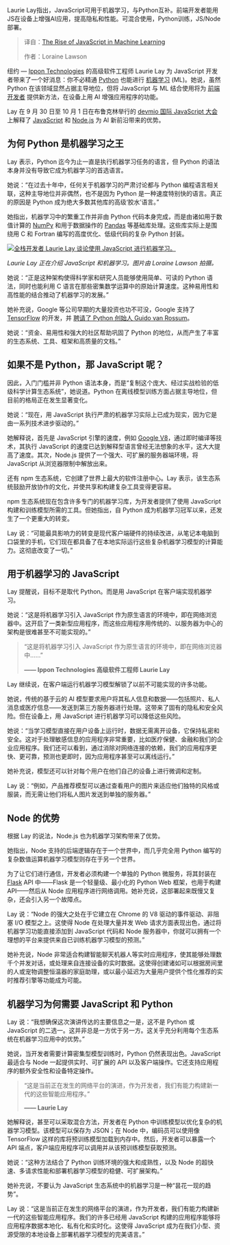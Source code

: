 
<!--
title: JavaScript在机器学习领域的崛起
cover: https://cdn.thenewstack.io/media/2025/10/445a194c-javascript_imagary.jpg
summary: Laurie Lay指出，JavaScript可用于机器学习，与Python互补。前端开发者能用JS在设备上增强AI应用，提高隐私和性能。可混合使用，Python训练，JS/Node部署。
-->

Laurie Lay指出，JavaScript可用于机器学习，与Python互补。前端开发者能用JS在设备上增强AI应用，提高隐私和性能。可混合使用，Python训练，JS/Node部署。

> 译自：[The Rise of JavaScript in Machine Learning](https://thenewstack.io/the-rise-of-javascript-in-machine-learning/)
> 
> 作者：Loraine Lawson

纽约 — [Ippon Technologies](https://www.linkedin.com/in/laurie-lay/) 的高级软件工程师 Laurie Lay 为 JavaScript 开发者带来了一个好消息：你不必精通 [Python](https://thenewstack.io/what-is-python/) 也能进行 [机器学习](https://thenewstack.io/javascript-library-runs-machine-learning-models-in-browser/) (ML)。她说，虽然 Python 在该领域显然占据主导地位，但将 JavaScript 与 ML 结合使用将为 [前端开发者](https://roadmap.sh/frontend) 提供新方法，在设备上用 AI 增强应用程序的功能。

Lay 在 9 月 30 日至 10 月 1 日在布鲁克林举行的 [devmio 国际 JavaScript 大会](https://javascript-conference.com/new-york/) 上解释了 [JavaScript](https://thenewstack.io/introduction-to-javascript/) 和 [Node.js](https://thenewstack.io/a-backend-for-frontend-watt-for-node-js-simplifies-operations/) 为 AI 新前沿带来的优势。

## 为何 Python 是机器学习之王

Lay 表示，Python 迄今为止一直是执行机器学习任务的语言，但 Python 的语法本身并没有导致它成为机器学习的首选语言。

她说：“在过去十年中，任何关于机器学习的严肃讨论都与 Python 编程语言相关联，这种主导地位并非偶然，也不是因为 Python 是一种速度特别快的语言。真正的原因是 Python 成为绝大多数其他库的高级‘胶水’语言。”

她指出，机器学习中的繁重工作并非由 Python 代码本身完成，而是由诸如用于数值计算的 [NumPy](https://thenewstack.io/what-is-the-numpy-python-library-and-how-do-you-use-it/) 和用于数据操作的 [Pandas](https://thenewstack.io/pandas-a-vital-python-tool-for-data-scientists/) 等基础库处理。这些库实际上是围绕用 C 和 Fortran 编写的高度优化、低级代码的复杂 Python 封装。

[![全栈开发者 Laurie Lay 谈论使用 JavaScript 进行机器学习。](https://cdn.thenewstack.io/media/2025/10/ed5b3406-laurie_lay_presentation.jpg)](https://cdn.thenewstack.io/media/2025/10/ed5b3406-laurie_lay_presentation.jpg)

*Laurie Lay 正在介绍 JavaScript 和机器学习。图片由 Loraine Lawson 拍摄。*

她说：“正是这种架构使得科学家和研究人员能够使用简单、可读的 Python 语法，同时也能利用 C 语言在那些密集数学运算中的原始计算速度。这种易用性和高性能的结合推动了机器学习的发展。”

她补充说，Google 等公司早期的大量投资也功不可没，Google 支持了 [TensorFlow](https://thenewstack.io/python-tutorial-use-tensorflow-to-generate-predictive-text/) 的开发，并 [聘请了 Python 创始人 Guido van Rossum](https://www.forbes.com/sites/tomiogeron/2012/12/07/dropbox-snags-google-exec-and-python-god-guido-van-rossum/)。

她说：“资金、易用性和强大的社区帮助巩固了 Python 的地位，从而产生了丰富的生态系统、工具、框架和高质量的文档。”

## 如果不是 Python，那 JavaScript 呢？

因此，入门门槛并非 Python 语法本身，而是“复制这个庞大、经过实战检验的低级科学计算生态系统”，她说道。Python 在离线模型训练方面占据主导地位，但目前的格局正在发生显著变化。

她说：“现在，用 JavaScript 执行严肃的机器学习实际上已成为现实，因为它是由一系列技术进步驱动的。”

她解释说，首先是 JavaScript 引擎的速度，例如 [Google V8](https://v8.dev/)，通过即时编译等技术，其执行 JavaScript 的速度已达到解释型语言曾经无法想象的水平，这大大提高了速度。其次，Node.js 提供了一个强大、可扩展的服务器端环境，将 JavaScript 从浏览器限制中解放出来。

还有 npm 生态系统，它创建了世界上最大的软件注册中心。Lay 表示，该生态系统鼓励开放协作的文化，并使共享和构建复杂工具变得更容易。

npm 生态系统现在包含许多专门的机器学习库，为开发者提供了使用 JavaScript 构建和训练模型所需的工具。但她指出，自 Python 成为机器学习冠军以来，还发生了一个更重大的转变。

Lay 说：“可能最具影响力的转变是现代客户端硬件的持续改进，从笔记本电脑到口袋里的手机，它们现在都具备了在本地实际运行这些复杂机器学习模型的计算能力。这彻底改变了一切。”

## 用于机器学习的 JavaScript

Lay 提醒说，目标不是取代 Python。而是用 JavaScript 在客户端实现机器学习。

她说：“这是将机器学习引入 JavaScript 作为原生语言的环境中，即在网络浏览器中。这开启了一类新型应用程序，而这些应用程序用传统的、以服务器为中心的架构是很难甚至不可能实现的。”

> “这是将机器学习引入 JavaScript 作为原生语言的环境中，即在网络浏览器中……”
> 
> **—— Ippon Technologies 高级软件工程师 Laurie Lay**

Lay 继续说，在客户端运行机器学习模型解锁了以前不可能实现的许多功能。

她说，传统的基于云的 AI 模型要求用户将其私人信息和数据——包括照片、私人消息或医疗信息——发送到第三方服务器进行处理。这带来了固有的隐私和安全风险。但在设备上，用 JavaScript 进行机器学习可以降低这些风险。

她说：“当学习模型直接在用户设备上运行时，数据无需离开设备，它保持私密和安全。这对于处理敏感信息的应用程序非常重要，比如医疗保健、金融和我们的企业应用程序。我们还可以看到，通过消除对网络连接的依赖，我们的应用程序更快、更可靠，预测也更即时，因为应用程序甚至可以离线运行。”

她补充说，模型还可以针对每个用户在他们自己的设备上进行微调和定制。

Lay 说：“例如，产品推荐模型可以通过查看用户的图片来适应他们独特的风格或服装，而无需让他们将私人图片发送到单独的服务器。”

## Node 的优势

根据 Lay 的说法，Node.js 也为机器学习架构带来了优势。

她指出，Node 支持的后端逻辑存在于一个世界中，而几乎完全用 Python 编写的复杂数值运算机器学习模型则存在于另一个世界。

为了让它们进行通信，开发者必须构建一个单独的 Python 微服务，将其封装在 [Flask](https://thenewstack.io/how-to-use-flask-a-lightweight-python-framework/) API 中——Flask 是一个轻量级、最小化的 Python Web 框架，也用于构建 API——然后从 Node 应用程序进行网络调用。她补充说，这部署起来既慢又复杂，还会引入另一个故障点。

Lay 说：“Node 的强大之处在于它建立在 Chrome 的 V8 驱动的事件驱动、非阻塞 I/O 模型之上。这使得 Node 在处理大量并发 Web 请求方面表现出色，通过将机器学习功能直接添加到 JavaScript 代码和 Node 服务器中，你就可以拥有一个理想的平台来提供来自已训练机器学习模型的预测。”

她补充说，Node 非常适合构建智能聊天机器人等实时应用程序，使其能够处理数千个并发对话，或处理来自连接设备的实时数据。这使得创建诸如可以根据房间里的人或宠物调整恒温器的家庭助理，或以最小延迟为大量用户提供个性化推荐的实时推荐引擎等功能成为可能。

## 机器学习为何需要 JavaScript 和 Python

Lay 说：“我想确保这次演讲传达的主要信息之一是，这不是 Python 或 JavaScript 的二选一。这并非总是一方优于另一方。这关乎充分利用每个生态系统在机器学习应用中的优势。”

她说，当开发者需要计算密集型模型训练时，Python 仍然表现出色。JavaScript 最适合与 Node 一起提供实时、可扩展的 API 以及客户端操作。它还支持应用程序的额外安全性和设备特定操作。

> “这是当前正在发生的网络平台的演进，作为开发者，我们有能力构建新一代的这些智能应用程序。”
> 
> **—— Laurie Lay**

她解释说，甚至可以采取混合方法，开发者在 Python 中训练模型以优化复杂的机器学习模型。该模型可以保存为 JSON；在 Node 中，编码员可以使用像 TensorFlow 这样的库将预训练模型加载到内存中。然后，开发者可以暴露一个 API 端点，客户端应用程序可以调用并从该预训练模型获取预测。

她说：“这种方法结合了 Python 训练环境的强大和成熟性，以及 Node 的超快速、多请求性能和部署机器学习模型的稳健、可扩展架构。”

她补充说，不要认为 JavaScript 生态系统中的机器学习是一种“昙花一现的趋势”。

Lay 说：“这是当前正在发生的网络平台的演进，作为开发者，我们有能力构建新一代的这些智能应用程序。我们的许多已经用 JavaScript 构建的应用程序能够将应用程序数据本地化、私有化和实时化。这使得 JavaScript 成为在我们小型、资源受限的本地设备上部署机器学习模型的完美语言。”